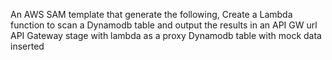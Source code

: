 An AWS SAM template that generate the following, 
Create a Lambda function to scan a Dynamodb table and output the results in an API GW url
API Gateway stage with lambda as a proxy 
Dynamodb table with mock data inserted
